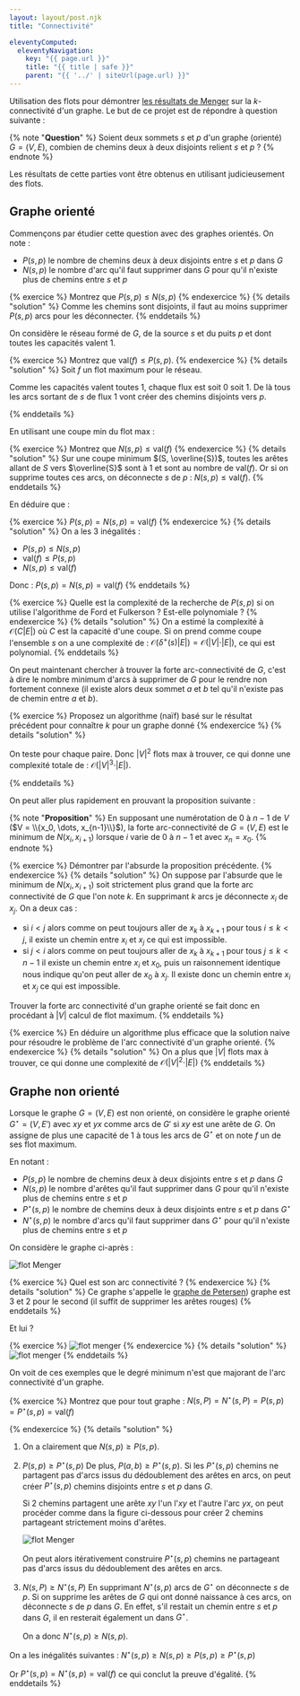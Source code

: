 ```yaml
---
layout: layout/post.njk
title: "Connectivité"

eleventyComputed:
  eleventyNavigation:
    key: "{{ page.url }}"
    title: "{{ title | safe }}"
    parent: "{{ '../' | siteUrl(page.url) }}"
---
```


Utilisation des flots pour démontrer [les résultats de Menger](https://fr.wikipedia.org/wiki/Th%C3%A9or%C3%A8me_de_Menger) sur la $k$-connectivité d'un graphe. Le but de ce projet est de répondre à question suivante :

{% note "**Question**" %}
Soient deux sommets $s$ et $p$ d'un graphe (orienté) $G = (V, E)$, combien de chemins deux à deux disjoints relient $s$ et $p$ ?
{% endnote %}

Les résultats de cette parties vont être obtenus en utilisant judicieusement des flots.

## Graphe orienté

Commençons par étudier cette question avec des graphes orientés. On note :

- $P(s, p)$ le nombre de chemins deux à deux disjoints entre $s$ et $p$ dans $G$
- $N(s, p)$ le nombre d'arc qu'il faut supprimer dans $G$ pour qu'il n'existe plus de chemins entre $s$ et $p$

{% exercice %}
Montrez que $P(s, p) \leq N(s, p)$
{% endexercice %}
{% details "solution" %}
Comme les chemins sont disjoints, il faut au moins supprimer $P(s, p)$ arcs pour les déconnecter.
{% enddetails %}

On considère le réseau formé de $G$, de la source $s$ et du puits $p$ et dont toutes les capacités valent $1$.

{% exercice %}
Montrez que $\mbox{val}(f) \leq P(s, p)$.
{% endexercice %}
{% details "solution" %}
Soit $f$ un flot maximum pour le réseau.

Comme les capacités valent toutes 1, chaque flux est soit 0 soit 1. De là tous les arcs sortant de $s$ de flux 1 vont créer des chemins disjoints vers $p$.

{% enddetails %}

En utilisant une coupe min du flot max :

{% exercice %}
Montrez que $N(s, p) \leq \mbox{val}(f)$
{% endexercice %}
{% details "solution" %}
Sur une coupe minimum $(S, \overline{S})$, toutes les arêtes allant de $S$ vers $\overline{S}$ sont à 1 et sont au nombre de $\mbox{val}(f)$. Or si on supprime toutes ces arcs, on déconnecte $s$ de $p$ : $N(s, p) \leq \mbox{val}(f)$.
{% enddetails %}

En déduire que :

{% exercice %}
$P(s, p) = N(s, p) = \mbox{val}(f)$
{% endexercice %}
{% details "solution" %}
On a les 3 inégalités :

- $P(s, p) \leq N(s, p)$
- $\mbox{val}(f) \leq P(s, p)$
- $N(s, p) \leq \mbox{val}(f)$

Donc : $P(s, p) = N(s, p) = \mbox{val}(f)$
{% enddetails %}

{% exercice %}
Quelle est la complexité de la recherche de $P(s, p)$ si on utilise l'algorithme de Ford et Fulkerson ? Est-elle polynomiale ?
{% endexercice %}
{% details "solution" %}
On a estimé la complexité à $\mathcal{O}(C\vert E\vert)$ où $C$ est la capacité d'une coupe. Si on prend comme coupe l'ensemble $s$ on a une complexité de : $\mathcal{O}(\delta^+(s) \vert E\vert) = \mathcal{O}(\vert V\vert \cdot \vert E\vert)$, ce qui est polynomial.
{% enddetails %}

On peut maintenant chercher à trouver la forte arc-connectivité de $G$, c'est à dire le nombre minimum d'arcs à supprimer de $G$ pour le rendre non fortement connexe (il existe alors deux sommet $a$ et $b$ tel qu'il n'existe pas de chemin entre $a$ et $b$).

{% exercice %}
Proposez un algorithme (naïf) basé sur le résultat précédent pour connaître $k$ pour un graphe donné
{% endexercice %}
{% details "solution" %}

On teste pour chaque paire. Donc $\vert V\vert^2$ flots max à trouver, ce qui donne une complexité totale de : $\mathcal{O}(\vert V\vert^3 \cdot \vert E\vert)$.

{% enddetails %}

On peut aller plus rapidement en prouvant la proposition suivante :

{% note "**Proposition**" %}
En supposant une numérotation de $0$ à $n-1$ de $V$ ($V = \\{x_0, \dots, x_{n-1}\\}$), la forte arc-connectivité de $G = (V, E)$ est le minimum de $N(x_i, x_{i+1})$ lorsque $i$ varie de $0$ à $n-1$ et avec $x_n = x_0$.
{% endnote %}

{% exercice %}
Démontrer par l'absurde la proposition précédente.
{% endexercice %}
{% details "solution" %}
On suppose par l'absurde que le minimum de $N(x_i, x_{i+1})$ soit strictement plus grand que la forte arc connectivité de $G$ que l'on note $k$. En supprimant $k$ arcs je déconnecte $x_i$ de $x_j$. On a deux cas :

- si $i < j$ alors comme on peut toujours aller de $x_k$ à $x_{k+1}$ pour tous $i \leq k < j$, il existe un chemin entre $x_i$ et $x_j$ ce qui est impossible.
- si $j < i$ alors comme on peut toujours aller de $x_k$ à $x_{k+1}$ pour tous $j \leq k < n - 1$ il existe un chemin entre $x_i$ et $x_0$, puis un raisonnement identique nous indique qu'on peut aller de $x_0$ à $x_j$. Il existe donc un chemin entre $x_i$ et $x_j$ ce qui est impossible.

Trouver la forte arc connectivité d'un graphe orienté se fait donc en procédant à $\vert V \vert$ calcul de flot maximum.
{% enddetails %}

{% exercice %}
En déduire un algorithme plus efficace que la solution naive pour résoudre le problème de l'arc connectivité d'un graphe orienté.
{% endexercice %}
{% details "solution" %}
On a plus que $\vert V\vert$ flots max à trouver, ce qui donne une complexité de $\mathcal{O}(\vert V\vert^2 \cdot \vert E\vert)$
{% enddetails %}

## Graphe non orienté

Lorsque le graphe $G = (V, E)$ est non orienté, on considère le graphe orienté $G^\star = (V, E')$ avec $xy$ et $yx$ comme arcs de $G'$ si $xy$ est une arête de $G$.
On assigne de plus une capacité de 1 à tous les arcs de $G^\star$ et on note $f$ un de ses flot maximum.

En notant :

- $P(s, p)$ le nombre de chemins deux à deux disjoints entre $s$ et $p$ dans $G$
- $N(s, p)$ le nombre d'arêtes qu'il faut supprimer dans $G$ pour qu'il n'existe plus de chemins entre $s$ et $p$
- $P^\star(s, p)$ le nombre de chemins deux à deux disjoints entre $s$ et $p$ dans $G^\star$
- $N^\star(s, p)$ le nombre d'arcs qu'il faut supprimer dans $G^\star$ pour qu'il n'existe plus de chemins entre $s$ et $p$

On considère le graphe ci-après :

![flot Menger](flot-menger-2.png)

{% exercice %}
Quel est son arc connectivité ?
{% endexercice %}
{% details "solution" %}
Ce graphe s'appelle le [graphe de Petersen](https://fr.wikipedia.org/wiki/Graphe_de_Petersen)) graphe est 3 et 2 pour le second (il suffit de supprimer les arêtes rouges)
{% enddetails %}

Et lui ?

{% exercice %}
![flot menger](flot-menger-3.png)
{% endexercice %}
{% details "solution" %}
![flot menger](flot-menger-4.png)
{% enddetails %}

On voit de ces exemples que le degré minimum n'est que majorant de l'arc connectivité d'un graphe.

{% exercice %}
Montrez que pour tout graphe : $N(s, P) = N^\star(s, P) = P(s, p) = P^\star(s, p) = \mbox{val}(f)$

{% endexercice %}
{% details "solution" %}

1. On a clairement que $N(s, p) \geq P(s, p)$.
2. $P(s, p) \geq P^\star(s, p)$
   De plus, $P(a, b) \geq P^\star(s, p)$. Si les $P^\star(s, p)$ chemins ne partagent pas d'arcs issus du dédoublement des arêtes en arcs, on peut créer $P^\star(s, p)$ chemins disjoints entre $s$ et $p$ dans $G$.

   Si 2 chemins partagent une arête $xy$ l'un l'$xy$ et l'autre l'arc $yx$, on peut procéder comme dans la figure ci-dessous pour créer 2 chemins partageant strictement moins d'arêtes.

   ![flot Menger](flot-menger-1.png)

   On peut alors itérativement construire $P^\star(s, p)$ chemins ne partageant pas d'arcs issus du dédoublement des arêtes en arcs.

3. $N(s, P) \geq N^\star(s, P)$
   En supprimant $N^\star(s, p)$ arcs de $G^\star$ on déconnecte $s$ de $p$. Si on supprime les arêtes de $G$ qui ont donné naissance à ces arcs, on déconnecte $s$ de $p$ dans $G$. En effet, s'il restait un chemin entre $s$ et $p$ dans $G$, il en resterait également un dans $G^\star$.

   On a donc $N^\star(s, p) \geq N(s, p)$.

On a les inégalités suivantes : $N^\star(s, p) \geq N(s, p) \geq P(s, p) \geq P^\star(s, p)$

Or $P^\star(s, p) = N^\star(s, p) = \mbox{val}(f)$ ce qui conclut la preuve d'égalité.
{% enddetails %}
